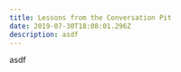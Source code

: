 ```yaml
---
title: Lessons from the Conversation Pit
date: 2019-07-30T18:08:01.296Z
description: asdf
---
```

asdf
